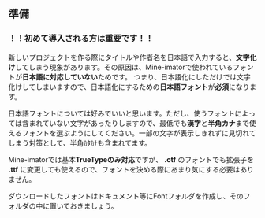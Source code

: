 ## 準備
### **！！初めて導入される方は重要です！！**
新しいプロジェクトを作る際にタイトルや作者名を日本語で入力すると、**文字化け**してしまう現象があります。その原因は、Mine-imatorで使われているフォントが**日本語に対応していない**ためです。
つまり、日本語化にしただけでは文字化けしてしまいますので、日本語化にするための**日本語フォント**が**必須**になります。  

日本語フォントについては好みでいいと思います。ただし、使うフォントによっては含まれていない文字があったりしますので、最低でも**漢字**と**半角カナ**まで使えるフォントを選ぶようにしてください。一部の文字が表示しきれずに見切れてしまう対策として、半角ｶﾀｶﾅも含まれてます。  

Mine-imatorでは基本**TrueTypeのみ対応**ですが、 **.otf** のフォントでも拡張子を **.ttf** に変更しても使えるので、フォントを決める際にあまり気にする必要はありません。  

ダウンロードしたフォントはドキュメント等にFontフォルダを作成し、そのフォルダの中に置いておきましょう。
